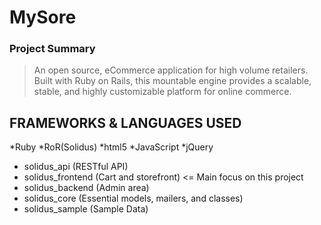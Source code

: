 # MySore

### Project Summary
> An open source, eCommerce application for high volume retailers. Built with Ruby on Rails, this mountable engine provides a scalable, stable, and highly customizable platform for online commerce.

## FRAMEWORKS & LANGUAGES USED

*Ruby *RoR(Solidus) *html5 *JavaScript *jQuery


- solidus_api (RESTful API)
- solidus_frontend (Cart and storefront) <= Main focus on this project
- solidus_backend (Admin area)
- solidus_core (Essential models, mailers, and classes)
- solidus_sample (Sample Data)